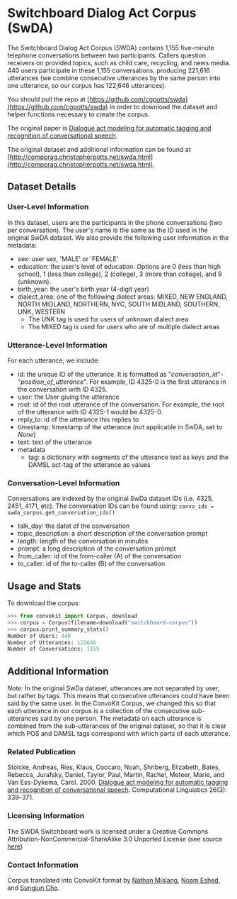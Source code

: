 
# Switchboard Dialog Act Corpus (SwDA)
The Switchboard Dialog Act Corpus (SWDA) contains 1,155 five-minute telephone conversations between two participants. Callers question receivers on provided topics, such as child care, recycling, and news media. 440 users participate in these 1,155 conversations, producing 221,616 utterances (we combine consecutive utterances by the same person into one utterance, so our corpus has 122,646 utterances). 

You should pull the repo at [https://github.com/cgpotts/swda](https://github.com/cgpotts/swda) in order to download the dataset and helper functions necessary to create the corpus.

The original paper is [Dialogue act modeling for automatic tagging and recognition of conversational speech](https://web.stanford.edu/~jurafsky/ws97/CL-dialog.pdf).


The original dataset and additional information can be found at [http://compprag.christopherpotts.net/swda.html](http://compprag.christopherpotts.net/swda.html). 

## Dataset Details
### User-Level Information
In this dataset, users are the participants in the phone conversations (two per conversation). The user's name is the same as the ID used in the original SwDA dataset. We also provide the following user information in the metadata:
* sex: user sex, 'MALE' or 'FEMALE'
* education: the user's level of education. Options are 0 (less than high school), 1 (less than college), 2 (college), 3 (more than college), and 9 (unknown).
* birth_year: the user's birth year (4-digit year)
* dialect_area: one of the following dialect areas: MIXED, NEW ENGLAND, NORTH MIDLAND, NORTHERN, NYC, SOUTH MIDLAND, SOUTHERN, UNK, WESTERN
    * The UNK tag is used for users of unknown dialect area
    * The MIXED tag is used for users who are of multiple dialect areas


### Utterance-Level Information
For each utterance, we include:
* id: the unique ID of the utterance. It is formatted as "_conversation_id_"-"_position_of_utterance_". For example, ID 4325-0 is the first utterance in the conversation with ID 4325.
* user: the User giving the utterance
* root: id of the root utterance of the conversation. For example, the root of the utterance with ID 4325-1 would be 4325-0.
* reply_to: id of the utterance this replies to
* timestamp: timestamp of the utterance (not applicable in SwDA, set to *None*)
* text: text of the utterance
* metadata
  * tag: a dictionary with segments of the utterance text as keys and the DAMSL act-tag of the utterance as values

### Conversation-Level Information
Conversations are indexed by the original SwDa dataset IDs (i.e. 4325, 2451, 4171, etc). The conversation IDs can be found using: 
```convo_ids = swda_corpus.get_conversation_ids()```

* talk_day: the datet of the conversation
* topic_description: a short description of the conversation prompt
* length: length of the conversation in minutes
* prompt: a long description of the conversation prompt
* from_caller: id of the from-caller (A) of the conversation
* to_caller: id of the to-caller (B) of the conversation


## Usage and Stats
To download the corpus:
```python
>>> from convokit import Corpus, download
>>> corpus = Corpus(filename=download("switchboard-corpus"))
>>> corpus.print_summary_stats()
Number of Users: 440
Number of Utterances: 122646
Number of Conversations: 1155
```

## Additional Information

*Note:* In the original SwDa dataset, utterances are not separated by user, but rather by tags. This means that consecutive utterances could have been said by the same user. In the ConvoKit Corpus, we changed this so that each utterance in our corpus is a collection of the consecutive sub-utterances said by one person. The metadata on each utterance is combined from the sub-utterances of the original dataset, so that it is clear which POS and DAMSL tags correspond with which parts of each utterance.

### Related Publication
Stolcke, Andreas, Ries, Klaus, Coccaro, Noah, Shriberg, Elizabeth, Bates, Rebecca, Jurafsky, Daniel, Taylor, Paul, Martin, Rachel, Meteer, Marie, and Van Ess-Dykema, Carol. 2000. [Dialogue act modeling for automatic tagging and recognition of conversational speech](https://web.stanford.edu/~jurafsky/ws97/CL-dialog.pdf). Computational Linguistics 26(3): 339–371.

### Licensing Information
The SWDA Switchboard work is licensed under a Creative Commons Attribution-NonCommercial-ShareAlike 3.0 Unported License (see source [here](http://compprag.christopherpotts.net/swda.html))

### Contact Information
Corpus translated into ConvoKit format by [Nathan Mislang](mailto:ntm39@cornell.edu), [Noam Eshed](mailto:ne236@cornell.edu), and [Sungjun Cho](mailto:sc782@cornell.edu).

